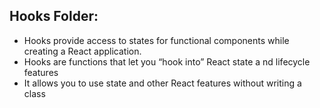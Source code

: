 ## Hooks Folder:

- Hooks provide access to states for functional components
  while creating a React application.
- Hooks are functions that let you “hook into” React state a
  nd lifecycle features
- It allows you to use state and other React features without
  writing a class
